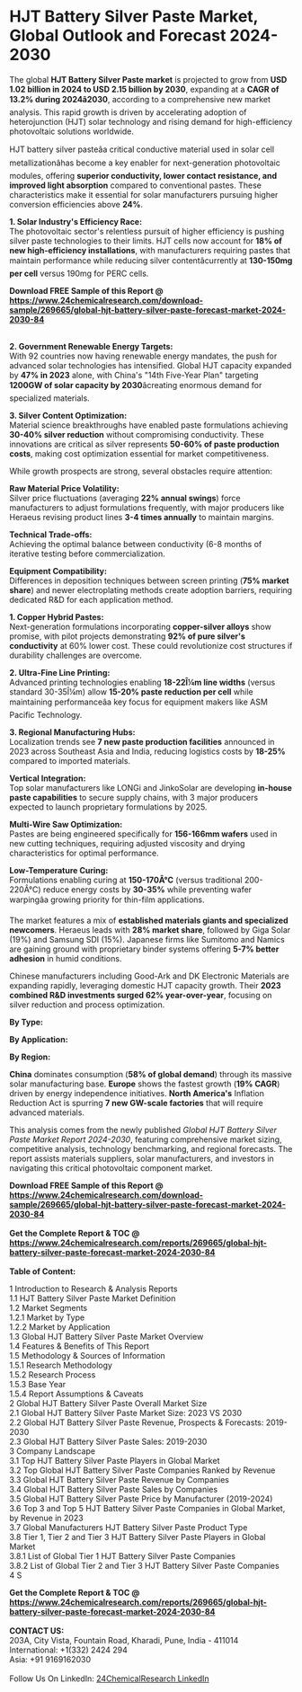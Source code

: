 <h1>HJT Battery Silver Paste Market, Global Outlook and Forecast 2024-2030</h1><p>The global <strong>HJT Battery Silver Paste market</strong> is projected to grow from <strong>USD 1.02 billion in 2024 to USD 2.15 billion by 2030</strong>, expanding at a <strong>CAGR of 13.2% during 2024â2030</strong>, according to a comprehensive new market analysis. This rapid growth is driven by accelerating adoption of heterojunction (HJT) solar technology and rising demand for high-efficiency photovoltaic solutions worldwide.</p><p>HJT battery silver pasteâa critical conductive material used in solar cell metallizationâhas become a key enabler for next-generation photovoltaic modules, offering <strong>superior conductivity, lower contact resistance, and improved light absorption</strong> compared to conventional pastes. These characteristics make it essential for solar manufacturers pursuing higher conversion efficiencies above <strong>24%</strong>.</p><p><strong>1. Solar Industry's Efficiency Race:</strong><br>
The photovoltaic sector's relentless pursuit of higher efficiency is pushing silver paste technologies to their limits. HJT cells now account for <strong>18% of new high-efficiency installations</strong>, with manufacturers requiring pastes that maintain performance while reducing silver contentâcurrently at <strong>130-150mg per cell</strong> versus 190mg for PERC cells.</p><div><b>Download FREE Sample of this Report @ 
            <a href="https://www.24chemicalresearch.com/download-sample/269665/global-hjt-battery-silver-paste-forecast-market-2024-2030-84">
            https://www.24chemicalresearch.com/download-sample/269665/global-hjt-battery-silver-paste-forecast-market-2024-2030-84</a></b></div><br><p><strong>2. Government Renewable Energy Targets:</strong><br>
With 92 countries now having renewable energy mandates, the push for advanced solar technologies has intensified. Global HJT capacity expanded by <strong>47% in 2023</strong> alone, with China's "14th Five-Year Plan" targeting <strong>1200GW of solar capacity by 2030</strong>âcreating enormous demand for specialized materials.</p><p><strong>3. Silver Content Optimization:</strong><br>
Material science breakthroughs have enabled paste formulations achieving <strong>30-40% silver reduction</strong> without compromising conductivity. These innovations are critical as silver represents <strong>50-60% of paste production costs</strong>, making cost optimization essential for market competitiveness.</p><p>While growth prospects are strong, several obstacles require attention:</p><p><strong>Raw Material Price Volatility:</strong><br>
Silver price fluctuations (averaging <strong>22% annual swings</strong>) force manufacturers to adjust formulations frequently, with major producers like Heraeus revising product lines <strong>3-4 times annually</strong> to maintain margins.</p><p><strong>Technical Trade-offs:</strong><br>
Achieving the optimal balance between conductivity (6-8 months of iterative testing before commercialization.</p><p><strong>Equipment Compatibility:</strong><br>
Differences in deposition techniques between screen printing (<strong>75% market share</strong>) and newer electroplating methods create adoption barriers, requiring dedicated R&amp;D for each application method.</p><p><strong>1. Copper Hybrid Pastes:</strong><br>
Next-generation formulations incorporating <strong>copper-silver alloys</strong> show promise, with pilot projects demonstrating <strong>92% of pure silver's conductivity</strong> at 60% lower cost. These could revolutionize cost structures if durability challenges are overcome.</p><p><strong>2. Ultra-Fine Line Printing:</strong><br>
Advanced printing technologies enabling <strong>18-22Î¼m line widths</strong> (versus standard 30-35Î¼m) allow <strong>15-20% paste reduction per cell</strong> while maintaining performanceâa key focus for equipment makers like ASM Pacific Technology.</p><p><strong>3. Regional Manufacturing Hubs:</strong><br>
Localization trends see <strong>7 new paste production facilities</strong> announced in 2023 across Southeast Asia and India, reducing logistics costs by <strong>18-25%</strong> compared to imported materials.</p><p><strong>Vertical Integration:</strong><br>
Top solar manufacturers like LONGi and JinkoSolar are developing <strong>in-house paste capabilities</strong> to secure supply chains, with 3 major producers expected to launch proprietary formulations by 2025.</p><p><strong>Multi-Wire Saw Optimization:</strong><br>
Pastes are being engineered specifically for <strong>156-166mm wafers</strong> used in new cutting techniques, requiring adjusted viscosity and drying characteristics for optimal performance.</p><p><strong>Low-Temperature Curing:</strong><br>
Formulations enabling curing at <strong>150-170Â°C</strong> (versus traditional 200-220Â°C) reduce energy costs by <strong>30-35%</strong> while preventing wafer warpingâa growing priority for thin-film applications.</p><p>The market features a mix of <strong>established materials giants and specialized newcomers</strong>. Heraeus leads with <strong>28% market share</strong>, followed by Giga Solar (19%) and Samsung SDI (15%). Japanese firms like Sumitomo and Namics are gaining ground with proprietary binder systems offering <strong>5-7% better adhesion</strong> in humid conditions.</p><p>Chinese manufacturers including Good-Ark and DK Electronic Materials are expanding rapidly, leveraging domestic HJT capacity growth. Their <strong>2023 combined R&amp;D investments surged 62% year-over-year</strong>, focusing on silver reduction and process optimization.</p><p><strong>By Type:</strong></p><p><strong>By Application:</strong></p><p><strong>By Region:</strong></p><p><strong>China</strong> dominates consumption (<strong>58% of global demand</strong>) through its massive solar manufacturing base. <strong>Europe</strong> shows the fastest growth (<strong>19% CAGR</strong>) driven by energy independence initiatives. <strong>North America's</strong> Inflation Reduction Act is spurring <strong>7 new GW-scale factories</strong> that will require advanced materials.</p><p>This analysis comes from the newly published <em>Global HJT Battery Silver Paste Market Report 2024-2030</em>, featuring comprehensive market sizing, competitive analysis, technology benchmarking, and regional forecasts. The report assists materials suppliers, solar manufacturers, and investors in navigating this critical photovoltaic component market.</p><div><b>Download FREE Sample of this Report @ 
            <a href="https://www.24chemicalresearch.com/download-sample/269665/global-hjt-battery-silver-paste-forecast-market-2024-2030-84">
            https://www.24chemicalresearch.com/download-sample/269665/global-hjt-battery-silver-paste-forecast-market-2024-2030-84</a></b></div><br><div><b>Get the Complete Report & TOC @ 
            <a href="https://www.24chemicalresearch.com/reports/269665/global-hjt-battery-silver-paste-forecast-market-2024-2030-84">
            https://www.24chemicalresearch.com/reports/269665/global-hjt-battery-silver-paste-forecast-market-2024-2030-84</a></b></div><br>
            <b>Table of Content:</b><p>1 Introduction to Research & Analysis Reports<br />
    1.1 HJT Battery Silver Paste Market Definition<br />
    1.2 Market Segments<br />
        1.2.1 Market by Type<br />
        1.2.2 Market by Application<br />
    1.3 Global HJT Battery Silver Paste Market Overview<br />
    1.4 Features & Benefits of This Report<br />
    1.5 Methodology & Sources of Information<br />
        1.5.1 Research Methodology<br />
        1.5.2 Research Process<br />
        1.5.3 Base Year<br />
        1.5.4 Report Assumptions & Caveats<br />
2 Global HJT Battery Silver Paste Overall Market Size<br />
    2.1 Global HJT Battery Silver Paste Market Size: 2023 VS 2030<br />
    2.2 Global HJT Battery Silver Paste Revenue, Prospects & Forecasts: 2019-2030<br />
    2.3 Global HJT Battery Silver Paste Sales: 2019-2030<br />
3 Company Landscape<br />
    3.1 Top HJT Battery Silver Paste Players in Global Market<br />
    3.2 Top Global HJT Battery Silver Paste Companies Ranked by Revenue<br />
    3.3 Global HJT Battery Silver Paste Revenue by Companies<br />
    3.4 Global HJT Battery Silver Paste Sales by Companies<br />
    3.5 Global HJT Battery Silver Paste Price by Manufacturer (2019-2024)<br />
    3.6 Top 3 and Top 5 HJT Battery Silver Paste Companies in Global Market, by Revenue in 2023<br />
    3.7 Global Manufacturers HJT Battery Silver Paste Product Type<br />
    3.8 Tier 1, Tier 2 and Tier 3 HJT Battery Silver Paste Players in Global Market<br />
        3.8.1 List of Global Tier 1 HJT Battery Silver Paste Companies<br />
        3.8.2 List of Global Tier 2 and Tier 3 HJT Battery Silver Paste Companies<br />
4 S</p><div><b>Get the Complete Report & TOC @ 
            <a href="https://www.24chemicalresearch.com/reports/269665/global-hjt-battery-silver-paste-forecast-market-2024-2030-84">
            https://www.24chemicalresearch.com/reports/269665/global-hjt-battery-silver-paste-forecast-market-2024-2030-84</a></b></div><br><b>CONTACT US:</b><br>
            203A, City Vista, Fountain Road, Kharadi, Pune, India - 411014<br>
            International: +1(332) 2424 294<br>
            Asia: +91 9169162030 <br><br>
            Follow Us On LinkedIn: <a href="https://www.linkedin.com/company/24chemicalresearch/">24ChemicalResearch LinkedIn</a>